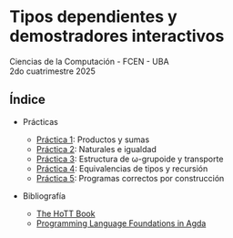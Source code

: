 # Tipos dependientes y demostradores interactivos

Ciencias de la Computación - FCEN - UBA\
2do cuatrimestre 2025

## Índice

- Prácticas

  - [Práctica 1](prácticas/p01): Productos y sumas
  - [Práctica 2](prácticas/p02): Naturales e igualdad
  - [Práctica 3](prácticas/p03): Estructura de ω-grupoide y transporte
  - [Práctica 4](prácticas/p04): Equivalencias de tipos y recursión
  - [Práctica 5](prácticas/p05): Programas correctos por construcción

- Bibliografía

  - [The HoTT Book](https://homotopytypetheory.org/book/)
  - [Programming Language Foundations in Agda](https://plfa.inf.ed.ac.uk/22.08/)
